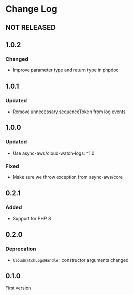 # Change Log

## NOT RELEASED

## 1.0.2

### Changed

- Improve parameter type and return type in phpdoc

## 1.0.1

### Updated

- Remove unnecessary sequenceToken from log events

## 1.0.0

### Updated

- Use async-aws/cloud-watch-logs: ^1.0

### Fixed

- Make sure we throw exception from async-aws/core

## 0.2.1

### Added

- Support for PHP 8

## 0.2.0

### Deprecation

- `CloudWatchLogsHandler` constructor arguments changed

## 0.1.0

First version
